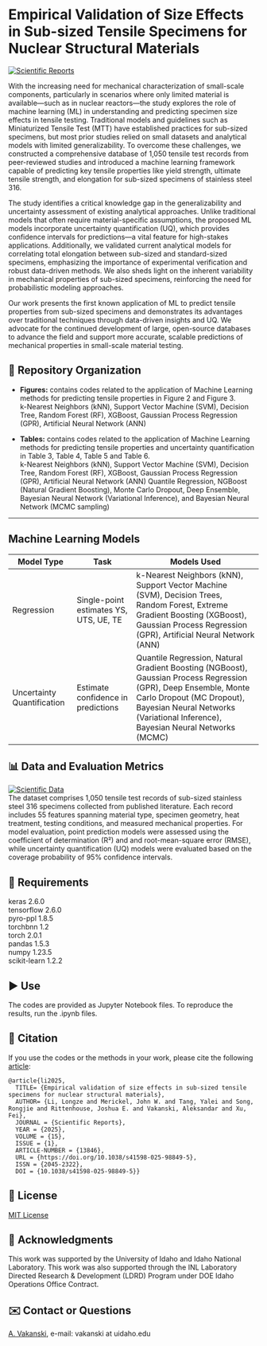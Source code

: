 # Empirical Validation of Size Effects in Sub-sized Tensile Specimens for Nuclear Structural Materials

[![Scientific Reports](https://img.shields.io/badge/Scientific_Reports-DOI%3A_10.1038%2Fs41598--024--61189--x-brightgreen.svg)](https://doi.org/10.1038/s41598-025-98849-5)  

With the increasing need for mechanical characterization of small-scale components, particularly in scenarios where only limited material is available—such as in nuclear reactors—the study explores the role of machine learning (ML) in understanding and predicting specimen size effects in tensile testing. Traditional models and guidelines such as Miniaturized Tensile Test (MTT) have established practices for sub-sized specimens, but most prior studies relied on small datasets and analytical models with limited generalizability. To overcome these challenges, we constructed a comprehensive database of 1,050 tensile test records from peer-reviewed studies and introduced a machine learning framework capable of predicting key tensile properties like yield strength, ultimate tensile strength, and elongation for sub-sized specimens of stainless steel 316.

The study identifies a critical knowledge gap in the generalizability and uncertainty assessment of existing analytical approaches. Unlike traditional models that often require material-specific assumptions, the proposed ML models incorporate uncertainty quantification (UQ), which provides confidence intervals for predictions—a vital feature for high-stakes applications. Additionally, we validated current analytical models for correlating total elongation between sub-sized and standard-sized specimens, emphasizing the importance of experimental verification and robust data-driven methods. We also sheds light on the inherent variability in mechanical properties of sub-sized specimens, reinforcing the need for probabilistic modeling approaches.

Our work presents the first known application of ML to predict tensile properties from sub-sized specimens and demonstrates its advantages over traditional techniques through data-driven insights and UQ. We advocate for the continued development of large, open-source databases to advance the field and support more accurate, scalable predictions of mechanical properties in small-scale material testing.

## 📂 Repository Organization
- **Figures:**  contains codes related to the application of Machine Learning methods for predicting tensile properties in Figure 2 and Figure 3.<br>
  k-Nearest Neighbors (kNN), Support Vector Machine (SVM), Decision Tree, Random Forest (RF), XGBoost, Gaussian Process Regression (GPR), Artificial Neural Network (ANN)

- **Tables:**  contains codes related to the application of Machine Learning methods for predicting tensile properties and uncertainty quantification in Table 3, Table 4, Table 5 and Table 6.<br>
  k-Nearest Neighbors (kNN), Support Vector Machine (SVM), Decision Tree, Random Forest (RF), XGBoost, Gaussian Process Regression (GPR), Artificial Neural Network (ANN)
  Quantile Regression, NGBoost (Natural Gradient Boosting), Monte Carlo Dropout, Deep Ensemble, Bayesian Neural Network (Variational Inference), and Bayesian Neural Network (MCMC sampling)

---

## Machine Learning Models
| Model Type                 | Task                                | Models Used                                                                 |
|---------------------------|-------------------------------------|------------------------------------------------------------------------------|
| Regression       | Single-point estimates YS, UTS, UE, TE             | k-Nearest Neighbors (kNN), Support Vector Machine (SVM), Decision Trees, Random Forest, Extreme Gradient Boosting (XGBoost), Gaussian Process Regression (GPR), Artificial Neural Network (ANN) |
| Uncertainty Quantification| Estimate confidence in predictions  | Quantile Regression, Natural Gradient Boosting (NGBoost), Gaussian Process Regression (GPR), Deep Ensemble, Monte Carlo Dropout (MC Dropout), Bayesian Neural Networks (Variational Inference), Bayesian Neural Networks (MCMC) |


## 📊 Data and Evaluation Metrics
[![Scientific Data](https://img.shields.io/badge/Scientific_Data-DOI%3A_10.1038%2Fs41598--024--04329--2-brightgreen.svg)](https://www.nature.com/articles/s41597-024-04329-2)  
The dataset comprises 1,050 tensile test records of sub-sized stainless steel 316 specimens collected from published literature. Each record includes 55 features spanning material type, specimen geometry, heat treatment, testing conditions, and measured mechanical properties. For model evaluation, point prediction models were assessed using the coefficient of determination (R²) and  and root-mean-square error (RMSE), while uncertainty quantification (UQ) models were evaluated based on the coverage probability of 95% confidence intervals. 


## 🔨 Requirements

keras  2.6.0  
tensorflow 2.6.0  
pyro-ppl 1.8.5  
torchbnn 1.2  
torch 2.0.1  
pandas 1.5.3  
numpy 1.23.5  
scikit-learn 1.2.2  





## ▶️ Use
The codes are provided as Jupyter Notebook files. To reproduce the results, run the .ipynb files. 



## 📜 Citation

If you use the codes or the methods in your work, please cite the following <a href="https://doi.org/10.1038/s41598-025-98849-5">article</a>:   

    @article{li2025,
      TITLE= {Empirical validation of size effects in sub-sized tensile specimens for nuclear structural materials},
      AUTHOR= {Li, Longze and Merickel, John W. and Tang, Yalei and Song, Rongjie and Rittenhouse, Joshua E. and Vakanski, Aleksandar and Xu, Fei},
      JOURNAL = {Scientific Reports},
      YEAR = {2025},
      VOLUME = {15},
      ISSUE = {1},
      ARTICLE-NUMBER = {13846},
      URL = {https://doi.org/10.1038/s41598-025-98849-5},
      ISSN = {2045-2322},
      DOI = {10.1038/s41598-025-98849-5}}


## 🚩 License
<a href="License - MIT.txt">MIT License</a>


## 👏 Acknowledgments
This work was supported by the University of Idaho and Idaho National Laboratory. This work was also supported through the INL Laboratory Directed Research & Development (LDRD) Program under DOE Idaho Operations Office Contract. 

## ✉️ Contact or Questions
<a href="https://www.webpages.uidaho.edu/vakanski/">A. Vakanski</a>, e-mail: vakanski at uidaho.edu
